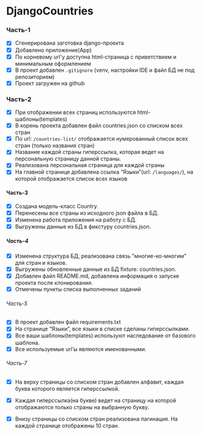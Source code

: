 # DjangoCountries

### Часть-1
- [x] Сгенерирована заготовка django-проекта
- [x] Добавлено приложение(App)
- [x] По корневому url'у доступна html-страница с приветствием и минимальным оформлением
- [x] В проект добавлен `.gitignore` (venv, настройки IDE и файл БД не под репозиторием)
- [x] Проект загружен на github

### Часть-2
- [x] При отображении всех страниц используются html-шаблоны(templates)
- [x] В корень проекта добавлен файл countries.json со списком всех стран
- [x] По url: `/countries-list/` отображается нумерованный список всех стран (только названия стран)
- [x] Название каждой страны гиперссылка, которая ведет на персональную страницу данной страны.
- [x] Реализована персональная страница для каждой страны
- [x] На главной странице добавлена ссылка “Языки”(url: `/languages/`), на которой отображается список всех языков

#### Часть-3
- [x] Создана модель-класс Country.
- [x] Перенесены все страны из исходного json файла в БД.
- [x] Изменена работа приложения на работу с БД.
- [x] Выгружены данные из БД в фикстуру countries.json.

##### Часть-4
- [x] Изменена структура БД, реализована связь "многие-ко-многим" для стран и языков. 
- [x] Выгружены обновленные данные из БД fixture: countries.json.
- [x] Добавлен файл README.md, добавлена информация о запуске проекта после клонирования. 
- [x] Отмечены пункты списка выполненных заданий

###### Часть-5
- [x] В проект добавлен файл requirements.txt  
- [x] На странице “Языки”, все языки в списке сделаны гиперссылками.
- [x] Все ваши шаблоны(templates) используют наследование от базового шаблона.
- [x] Все используемые url’ы являются именованными.

###### Часть-7
- [x] На верху страницы со списком стран добавлен алфавит, каждая буква которого является гиперссылкой. 
- [x] Каждая гиперссылка(на букве) ведет на страницу на которой отображаются только страны на выбранную букву. 
- [x] Внизу страницы со списком стран реализована пагинация. На каждой странице отображены 10 стран.

